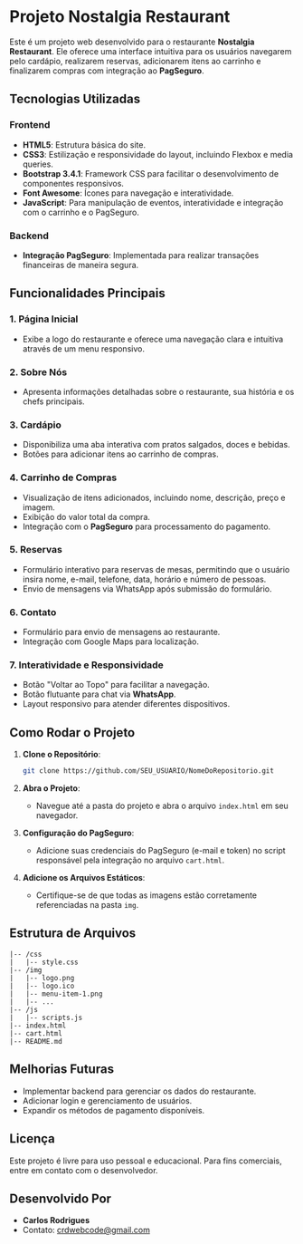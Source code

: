 # Projeto Nostalgia Restaurant

Este é um projeto web desenvolvido para o restaurante **Nostalgia Restaurant**. Ele oferece uma interface intuitiva para os usuários navegarem pelo cardápio, realizarem reservas, adicionarem itens ao carrinho e finalizarem compras com integração ao **PagSeguro**.

## Tecnologias Utilizadas

### Frontend
- **HTML5**: Estrutura básica do site.
- **CSS3**: Estilização e responsividade do layout, incluindo Flexbox e media queries.
- **Bootstrap 3.4.1**: Framework CSS para facilitar o desenvolvimento de componentes responsivos.
- **Font Awesome**: Ícones para navegação e interatividade.
- **JavaScript**: Para manipulação de eventos, interatividade e integração com o carrinho e o PagSeguro.

### Backend
- **Integração PagSeguro**: Implementada para realizar transações financeiras de maneira segura.

## Funcionalidades Principais

### 1. **Página Inicial**
- Exibe a logo do restaurante e oferece uma navegação clara e intuitiva através de um menu responsivo.

### 2. **Sobre Nós**
- Apresenta informações detalhadas sobre o restaurante, sua história e os chefs principais.

### 3. **Cardápio**
- Disponibiliza uma aba interativa com pratos salgados, doces e bebidas.
- Botões para adicionar itens ao carrinho de compras.

### 4. **Carrinho de Compras**
- Visualização de itens adicionados, incluindo nome, descrição, preço e imagem.
- Exibição do valor total da compra.
- Integração com o **PagSeguro** para processamento do pagamento.

### 5. **Reservas**
- Formulário interativo para reservas de mesas, permitindo que o usuário insira nome, e-mail, telefone, data, horário e número de pessoas.
- Envio de mensagens via WhatsApp após submissão do formulário.

### 6. **Contato**
- Formulário para envio de mensagens ao restaurante.
- Integração com Google Maps para localização.

### 7. **Interatividade e Responsividade**
- Botão "Voltar ao Topo" para facilitar a navegação.
- Botão flutuante para chat via **WhatsApp**.
- Layout responsivo para atender diferentes dispositivos.

## Como Rodar o Projeto

1. **Clone o Repositório**:
   ```bash
   git clone https://github.com/SEU_USUARIO/NomeDoRepositorio.git
   ```

2. **Abra o Projeto**:
   - Navegue até a pasta do projeto e abra o arquivo `index.html` em seu navegador.

3. **Configuração do PagSeguro**:
   - Adicione suas credenciais do PagSeguro (e-mail e token) no script responsável pela integração no arquivo `cart.html`.

4. **Adicione os Arquivos Estáticos**:
   - Certifique-se de que todas as imagens estão corretamente referenciadas na pasta `img`.

## Estrutura de Arquivos

```
|-- /css
|   |-- style.css
|-- /img
|   |-- logo.png
|   |-- logo.ico
|   |-- menu-item-1.png
|   |-- ...
|-- /js
|   |-- scripts.js
|-- index.html
|-- cart.html
|-- README.md
```

## Melhorias Futuras

- Implementar backend para gerenciar os dados do restaurante.
- Adicionar login e gerenciamento de usuários.
- Expandir os métodos de pagamento disponíveis.

## Licença
Este projeto é livre para uso pessoal e educacional. Para fins comerciais, entre em contato com o desenvolvedor.

## Desenvolvido Por
- **Carlos Rodrigues**
- Contato: [crdwebcode@gmail.com](mailto:crdwebcode@gmail.com)
